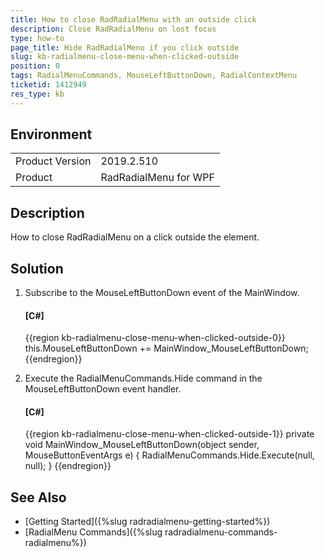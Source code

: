 ```yaml
---
title: How to close RadRadialMenu with an outside click
description: Close RadRadialMenu on lost focus
type: how-to
page_title: Hide RadRadialMenu if you click outside
slug: kb-radialmenu-close-menu-when-clicked-outside
position: 0
tags: RadialMenuCommands, MouseLeftButtonDown, RadialContextMenu
ticketid: 1412949
res_type: kb
---
```


## Environment
<table>
    <tbody>
	    <tr>
	    	<td>Product Version</td>
	    	<td>2019.2.510</td>
	    </tr>
	    <tr>
	    	<td>Product</td>
	    	<td>RadRadialMenu for WPF</td>
	    </tr>
    </tbody>
</table>

## Description

How to close RadRadialMenu on a click outside the element.

## Solution

1. Subscribe to the MouseLeftButtonDown event of the MainWindow.

	#### __[C#]__
	{{region  kb-radialmenu-close-menu-when-clicked-outside-0}}
		this.MouseLeftButtonDown += MainWindow_MouseLeftButtonDown;
	{{endregion}}
	
2. Execute the RadialMenuCommands.Hide command in the MouseLeftButtonDown event handler.

	#### __[C#]__
	{{region  kb-radialmenu-close-menu-when-clicked-outside-1}}
		private void MainWindow_MouseLeftButtonDown(object sender, MouseButtonEventArgs e)
		{
			RadialMenuCommands.Hide.Execute(null, null);
		}
	{{endregion}}


## See Also  
* [Getting Started]({%slug radradialmenu-getting-started%})
* [RadialMenu Commands]({%slug radradialmenu-commands-radialmenu%})
